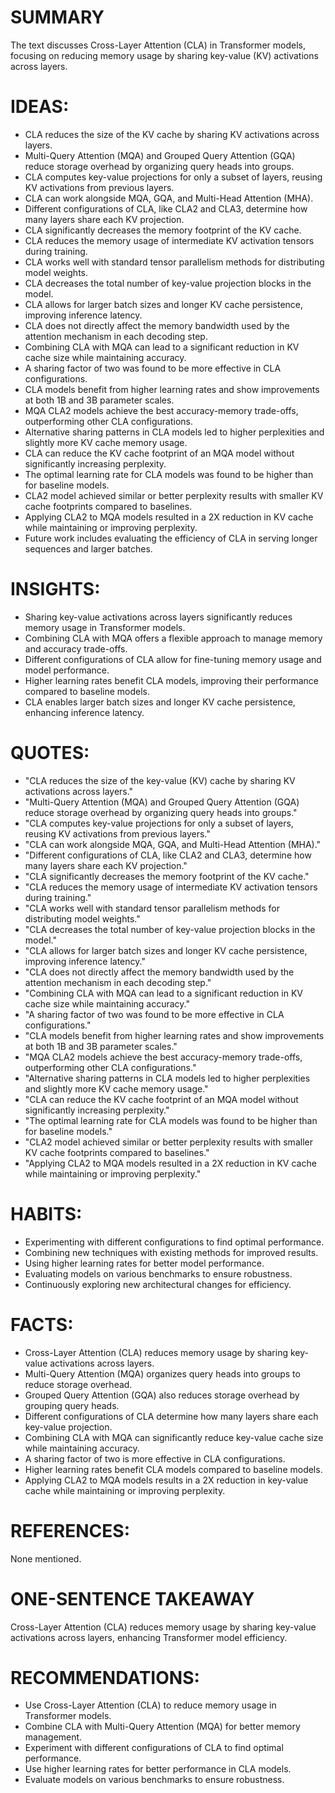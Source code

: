 # SUMMARY
The text discusses Cross-Layer Attention (CLA) in Transformer models, focusing on reducing memory usage by sharing key-value (KV) activations across layers.

# IDEAS:
- CLA reduces the size of the KV cache by sharing KV activations across layers.
- Multi-Query Attention (MQA) and Grouped Query Attention (GQA) reduce storage overhead by organizing query heads into groups.
- CLA computes key-value projections for only a subset of layers, reusing KV activations from previous layers.
- CLA can work alongside MQA, GQA, and Multi-Head Attention (MHA).
- Different configurations of CLA, like CLA2 and CLA3, determine how many layers share each KV projection.
- CLA significantly decreases the memory footprint of the KV cache.
- CLA reduces the memory usage of intermediate KV activation tensors during training.
- CLA works well with standard tensor parallelism methods for distributing model weights.
- CLA decreases the total number of key-value projection blocks in the model.
- CLA allows for larger batch sizes and longer KV cache persistence, improving inference latency.
- CLA does not directly affect the memory bandwidth used by the attention mechanism in each decoding step.
- Combining CLA with MQA can lead to a significant reduction in KV cache size while maintaining accuracy.
- A sharing factor of two was found to be more effective in CLA configurations.
- CLA models benefit from higher learning rates and show improvements at both 1B and 3B parameter scales.
- MQA CLA2 models achieve the best accuracy-memory trade-offs, outperforming other CLA configurations.
- Alternative sharing patterns in CLA models led to higher perplexities and slightly more KV cache memory usage.
- CLA can reduce the KV cache footprint of an MQA model without significantly increasing perplexity.
- The optimal learning rate for CLA models was found to be higher than for baseline models.
- CLA2 model achieved similar or better perplexity results with smaller KV cache footprints compared to baselines.
- Applying CLA2 to MQA models resulted in a 2X reduction in KV cache while maintaining or improving perplexity.
- Future work includes evaluating the efficiency of CLA in serving longer sequences and larger batches.

# INSIGHTS:
- Sharing key-value activations across layers significantly reduces memory usage in Transformer models.
- Combining CLA with MQA offers a flexible approach to manage memory and accuracy trade-offs.
- Different configurations of CLA allow for fine-tuning memory usage and model performance.
- Higher learning rates benefit CLA models, improving their performance compared to baseline models.
- CLA enables larger batch sizes and longer KV cache persistence, enhancing inference latency.

# QUOTES:
- "CLA reduces the size of the key-value (KV) cache by sharing KV activations across layers."
- "Multi-Query Attention (MQA) and Grouped Query Attention (GQA) reduce storage overhead by organizing query heads into groups."
- "CLA computes key-value projections for only a subset of layers, reusing KV activations from previous layers."
- "CLA can work alongside MQA, GQA, and Multi-Head Attention (MHA)."
- "Different configurations of CLA, like CLA2 and CLA3, determine how many layers share each KV projection."
- "CLA significantly decreases the memory footprint of the KV cache."
- "CLA reduces the memory usage of intermediate KV activation tensors during training."
- "CLA works well with standard tensor parallelism methods for distributing model weights."
- "CLA decreases the total number of key-value projection blocks in the model."
- "CLA allows for larger batch sizes and longer KV cache persistence, improving inference latency."
- "CLA does not directly affect the memory bandwidth used by the attention mechanism in each decoding step."
- "Combining CLA with MQA can lead to a significant reduction in KV cache size while maintaining accuracy."
- "A sharing factor of two was found to be more effective in CLA configurations."
- "CLA models benefit from higher learning rates and show improvements at both 1B and 3B parameter scales."
- "MQA CLA2 models achieve the best accuracy-memory trade-offs, outperforming other CLA configurations."
- "Alternative sharing patterns in CLA models led to higher perplexities and slightly more KV cache memory usage."
- "CLA can reduce the KV cache footprint of an MQA model without significantly increasing perplexity."
- "The optimal learning rate for CLA models was found to be higher than for baseline models."
- "CLA2 model achieved similar or better perplexity results with smaller KV cache footprints compared to baselines."
- "Applying CLA2 to MQA models resulted in a 2X reduction in KV cache while maintaining or improving perplexity."

# HABITS:
- Experimenting with different configurations to find optimal performance.
- Combining new techniques with existing methods for improved results.
- Using higher learning rates for better model performance.
- Evaluating models on various benchmarks to ensure robustness.
- Continuously exploring new architectural changes for efficiency.

# FACTS:
- Cross-Layer Attention (CLA) reduces memory usage by sharing key-value activations across layers.
- Multi-Query Attention (MQA) organizes query heads into groups to reduce storage overhead.
- Grouped Query Attention (GQA) also reduces storage overhead by grouping query heads.
- Different configurations of CLA determine how many layers share each key-value projection.
- Combining CLA with MQA can significantly reduce key-value cache size while maintaining accuracy.
- A sharing factor of two is more effective in CLA configurations.
- Higher learning rates benefit CLA models compared to baseline models.
- Applying CLA2 to MQA models results in a 2X reduction in key-value cache while maintaining or improving perplexity.

# REFERENCES:
None mentioned.

# ONE-SENTENCE TAKEAWAY
Cross-Layer Attention (CLA) reduces memory usage by sharing key-value activations across layers, enhancing Transformer model efficiency.

# RECOMMENDATIONS:
- Use Cross-Layer Attention (CLA) to reduce memory usage in Transformer models.
- Combine CLA with Multi-Query Attention (MQA) for better memory management.
- Experiment with different configurations of CLA to find optimal performance.
- Use higher learning rates for better performance in CLA models.
- Evaluate models on various benchmarks to ensure robustness.